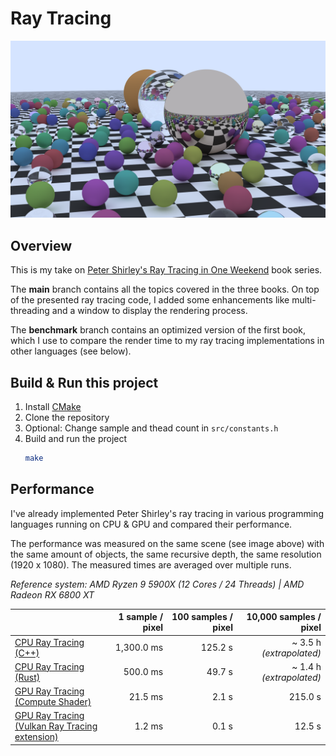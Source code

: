 # Ray Tracing

<img src="https://github.com/TwentyFiveSoftware/ray-tracing-gpu/blob/master/sceneRender.png">

## Overview

This is my take on [Peter Shirley's Ray Tracing in One Weekend](https://github.com/RayTracing/raytracing.github.io) book
series.

The **main** branch contains all the topics covered in the three books. On top of the presented ray tracing code, I
added some enhancements like multi-threading and a window to display the rendering process.

The **benchmark** branch contains an optimized version of the first book, which I use to compare the render time to 
my ray tracing implementations in other languages (see below).


## Build & Run this project

1. Install [CMake](https://cmake.org/download/)
2. Clone the repository
3. Optional: Change sample and thead count in `src/constants.h`
4. Build and run the project
   ```sh
   make
   ```


## Performance

I've already implemented Peter Shirley's ray tracing in various programming languages running on CPU & GPU and compared their performance.

The performance was measured on the same scene (see image above) with the same amount of objects, the same recursive
depth, the same resolution (1920 x 1080). The measured times are averaged over multiple runs.

*Reference system: AMD Ryzen 9 5900X (12 Cores / 24 Threads) | AMD Radeon RX 6800 XT*

|                                                                                                                     | 1 sample / pixel | 100 samples / pixel |        10,000 samples / pixel | 
|---------------------------------------------------------------------------------------------------------------------|-----------------:|--------------------:|------------------------------:|
| [CPU Ray Tracing <br/>(C++)](https://github.com/TwentyFiveSoftware/ray-tracing)                                     |       1,300.0 ms |             125.2 s | ~ 3.5 h <br/>_(extrapolated)_ |
| [CPU Ray Tracing <br/>(Rust)](https://github.com/TwentyFiveSoftware/rust-ray-tracing)                               |         500.0 ms |              49.7 s | ~ 1.4 h <br/>_(extrapolated)_ |
| [GPU Ray Tracing <br/>(Compute Shader)](https://github.com/TwentyFiveSoftware/ray-tracing-gpu)                      |          21.5 ms |               2.1 s |                       215.0 s |
| [GPU Ray Tracing <br/>(Vulkan Ray Tracing extension)](https://github.com/TwentyFiveSoftware/ray-tracing-gpu-vulkan) |           1.2 ms |               0.1 s |                        12.5 s |
